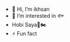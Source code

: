 - 👋 Hi, I’m ikhsan
- 👀 I’m interested in 🐟
- Hobi Saya🎣🏍️
- ⚡ Fun fact 

<!---
ikhsannur2007/ikhsannur2007 is a ✨ special ✨ repository because its `README.md` (this file) appears on your GitHub profile.
You can click the Preview link to take a look at your changes.
--->

